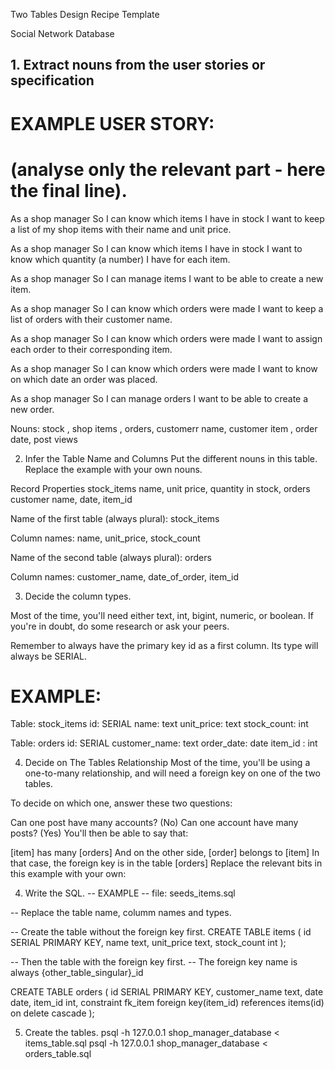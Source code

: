 Two Tables Design Recipe Template

Social Network Database

## 1. Extract nouns from the user stories or specification

# EXAMPLE USER STORY:
# (analyse only the relevant part - here the final line).

As a shop manager
So I can know which items I have in stock
I want to keep a list of my shop items with their name and unit price.

As a shop manager
So I can know which items I have in stock
I want to know which quantity (a number) I have for each item.

As a shop manager
So I can manage items
I want to be able to create a new item.

As a shop manager
So I can know which orders were made
I want to keep a list of orders with their customer name.

As a shop manager
So I can know which orders were made
I want to assign each order to their corresponding item.

As a shop manager
So I can know which orders were made
I want to know on which date an order was placed. 

As a shop manager
So I can manage orders
I want to be able to create a new order.

Nouns: stock , shop items , orders, customerr name, customer item , order date, post views

2. Infer the Table Name and Columns
Put the different nouns in this table. Replace the example with your own nouns.

Record	 Properties
stock_items 	 name, unit price, quantity in stock,
orders   customer name, date, item_id

Name of the first table (always plural): stock_items

Column names: name, unit_price, stock_count

Name of the second table (always plural): orders

Column names: customer_name, date_of_order, item_id

3. Decide the column types.

Most of the time, you'll need either text, int, bigint, numeric, or boolean. If you're in doubt, do some research or ask your peers.

Remember to always have the primary key id as a first column. Its type will always be SERIAL.

# EXAMPLE:

Table: stock_items
id: SERIAL
name: text
unit_price: text
stock_count: int

Table: orders
id: SERIAL
customer_name: text
order_date: date
item_id : int

4. Decide on The Tables Relationship
Most of the time, you'll be using a one-to-many relationship, and will need a foreign key on one of the two tables.

To decide on which one, answer these two questions:

Can one post have many accounts? (No)
Can one account have many posts? (Yes)
You'll then be able to say that:

[item] has many [orders]
And on the other side, [order] belongs to [item]
In that case, the foreign key is in the table [orders]
Replace the relevant bits in this example with your own:


4. Write the SQL.
-- EXAMPLE
-- file: seeds_items.sql

-- Replace the table name, columm names and types.

-- Create the table without the foreign key first.
CREATE TABLE items (
  id SERIAL PRIMARY KEY,
  name text,
  unit_price text,
  stock_count int
);

-- Then the table with the foreign key first.
-- The foreign key name is always {other_table_singular}_id

CREATE TABLE orders (
  id SERIAL PRIMARY KEY,
  customer_name text,
  date date,
  item_id int,
  constraint fk_item foreign key(item_id)
    references items(id)
    on delete cascade
);

5. Create the tables.
psql -h 127.0.0.1 shop_manager_database < items_table.sql
psql -h 127.0.0.1 shop_manager_database < orders_table.sql
